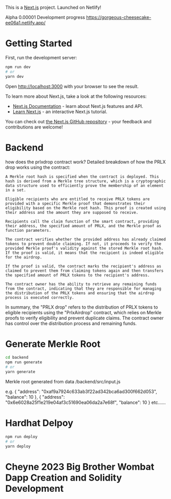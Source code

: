 This is a [Next.js](https://nextjs.org/) project. Launched on Netlify!

Alpha 0.00001 Development progress
https://gorgeous-cheesecake-ee06a1.netlify.app/


# Getting Started

First, run the development server:

```bash
npm run dev
# or
yarn dev
```



Open [http://localhost:3000](http://localhost:3000) with your browser to see the result.

To learn more about Next.js, take a look at the following resources:

- [Next.js Documentation](https://nextjs.org/docs) - learn about Next.js features and API.
- [Learn Next.js](https://nextjs.org/learn) - an interactive Next.js tutorial.

You can check out [the Next.js GitHub repository](https://github.com/vercel/next.js/) - your feedback and contributions are welcome!

# Backend

how does the prlxdrop contract work?
Detailed breakdown of how the PRLX drop works using the contract:

    A Merkle root hash is specified when the contract is deployed. This hash is derived from a Merkle tree structure, which is a cryptographic data structure used to efficiently prove the membership of an element in a set.

    Eligible recipients who are entitled to receive PRLX tokens are provided with a specific Merkle proof that demonstrates their eligibility based on the Merkle root hash. This proof is created using their address and the amount they are supposed to receive.

    Recipients call the claim function of the smart contract, providing their address, the specified amount of PRLX, and the Merkle proof as function parameters.

    The contract verifies whether the provided address has already claimed tokens to prevent double claiming. If not, it proceeds to verify the provided Merkle proof's validity against the stored Merkle root hash. If the proof is valid, it means that the recipient is indeed eligible for the airdrop.

    If the proof is valid, the contract marks the recipient's address as claimed to prevent them from claiming tokens again and then transfers the specified amount of PRLX tokens to the recipient's address.

    The contract owner has the ability to retrieve any remaining funds from the contract, indicating that they are responsible for managing the distribution of the PRLX tokens and ensuring that the airdrop process is executed correctly.

In summary, the "PRLX drop" refers to the distribution of PRLX tokens to eligible recipients using the "PrlxAirdrop" contract, which relies on Merkle proofs to verify eligibility and prevent duplicate claims. The contract owner has control over the distribution process and remaining funds.

# Generate Merkle Root


```bash
cd backend
npm run generate
# or
yarn generate
```
Merkle root generated from data  /backend/src/input.js

e.g.
{
  "address": "0xaf9a7924c633ab3f22ad342bca6ad300f662d053",
  "balance": 10
},
{
  "address": "0x6e6028a25f1e219e04af3c51690ea06da2a7e68f",
  "balance": 10
}
etc......

# Hardhat Delpoy

```bash
npm run deploy
# or
yarn deploy
```

# Cheyne 2023 Big Brother Wombat Dapp Creation and Solidity Development
